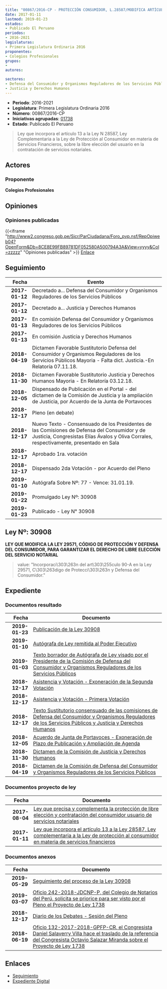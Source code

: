 ```yaml
---
title: "00867/2016-CP - PROTECCIÓN CONSUMIDOR, L.28587/MODIFICA ARTÍCULO A LA LEY DE.."
date: 2017-01-11
lastmod: 2019-01-23
estados:
- Publicado El Peruano
periodos:
- 2016-2021
legislaturas:
- Primera Legislatura Ordinaria 2016
proponentes:
- Colegios Profesionales
grupos:
- 
autores:

sectores:
- Defensa del Consumidor y Organismos Reguladores de los Servicios Públicos
- Justicia y Derechos Humanos
---
```

- **Periodo**: 2016-2021
- **Legislatura**: Primera Legislatura Ordinaria 2016
- **Número**: 00867/2016-CP
- **Iniciativas agrupadas**: [01738](../../01700/01738)
- **Estado**: Publicado El Peruano

> Ley que incorpora el artículo 13 a la Ley N 28587, Ley Complementaria a la Ley de Protección al Consumidor en materia de Servicios Financieros, sobre la libre elección del usuario en la contratación de servicios notariales.


## Actores

### Proponente

**Colegios Profesionales**

## Opiniones

### Opiniones publicadas

{{<iframe "http://www2.congreso.gob.pe/Sicr/ParCiudadana/Foro_pvp.nsf/RepOpiweb04?OpenForm&Db=8CE8E99FB89781DF052580A500794A3A&View=yyyy&Col=zzzzz" "Opiniones publicadas" >}}
[Enlace](http://www2.congreso.gob.pe/Sicr/ParCiudadana/Foro_pvp.nsf/RepOpiweb04?OpenForm&Db=8CE8E99FB89781DF052580A500794A3A&View=yyyy&Col=zzzzz)


## Seguimiento

| Fecha | Evento |
|------:|--------|
| **2017-01-12** | Decretado a... Defensa del Consumidor y Organismos Reguladores de los Servicios Públicos |
| **2017-01-12** | Decretado a... Justicia y Derechos Humanos |
| **2017-01-13** | En comisión Defensa del Consumidor y Organismos Reguladores de los Servicios Públicos |
| **2017-01-13** | En comisión Justicia y Derechos Humanos |
| **2018-04-19** | Dictamen Favorable Sustitutorio Defensa del Consumidor y Organismos Reguladores de los Servicios Públicos Mayoria - Falta dict. Justicia.-En Relatoría 07.11.18. |
| **2018-11-30** | Dictamen Favorable Sustitutorio Justicia y Derechos Humanos Mayoria - En Relatoría 03.12.18. |
| **2018-12-05** | Dispensado de Publicación en el Portal - del dictamen de la Comisión de Justicia y la ampliación de Justicia, por Acuerdo de la Junta de Portavoces |
| **2018-12-17** | Pleno (en debate) |
| **2018-12-17** | Nuevo Texto - Consensuado de los Presidentes de las Comisiones de Defensa del Consumidor y de Justicia, Congresistas Elías Ávalos y Oliva Corrales, respectivamente, presentado en Sala |
| **2018-12-17** | Aprobado 1ra. votación |
| **2018-12-17** | Dispensado 2da Votación - por Acuerdo del Pleno |
| **2019-01-10** | Autógrafa Sobre Nº: 77 - Vence: 31.01.19. |
| **2019-01-22** | Promulgado Ley Nº: 30908 |
| **2019-01-23** | Publicado - Ley N° 30908 |

## Ley Nº: 30908

**LEY QUE MODIFICA LA LEY 29571, CÓDIGO DE PROTECCIÓN Y DEFENSA DEL CONSUMIDOR, PARA GARANTIZAR EL DERECHO DE LIBRE ELECCIÓN DEL SERVICIO NOTARIAL**

> value: "Incorporaci\303\263n del art\303\255culo 90-A en la Ley 29571, C\303\263digo de Protecci\303\263n y Defensa del Consumidor."


## Expediente

### Documentos resultado

| Fecha | Documento |
|------:|-----------|
| **2019-01-23** | [Publicación de la Ley 30908](http://www.leyes.congreso.gob.pe/Documentos/2016_2021/ADLP/Normas_Legales/30908-LEY.pdf) |
| **2019-01-10** | [Autógrafa de Ley remitida al Poder Ejecutivo](http://www.leyes.congreso.gob.pe/Documentos/2016_2021/ADLP/Texto_Aprobado/AU0086720190110.pdf) |
| **2019-01-03** | [Texto borrador de Autógrafa de Ley visado por el Presidente de la Comisión de Defensa del Consumidor y Organismos Reguladores de los Servicios Públicos](http://www.leyes.congreso.gob.pe/Documentos/2016_2021/Texto_Borrador_de_Autografa/BAU0086720190103.pdf) |
| **2018-12-17** | [Asistencia y Votación - Exoneración de la Segunda Votación](http://www.leyes.congreso.gob.pe/Documentos/2016_2021/Asistencia_y_Votacion/Proyectos_de_Ley/Exoneracion_de_Segunda_Votacion/ESV0086720181217.pdf) |
| **2018-12-17** | [Asistencia y Votación - Primera Votación](http://www.leyes.congreso.gob.pe/Documentos/2016_2021/Asistencia_y_Votacion/Proyectos_de_Ley/AV0086720181217.pdf) |
| **2018-12-17** | [Texto Sustitutorio consensuado de las comisiones de Defensa del Consumidor y Organismos Reguladores de los Servicios Públicos y Justicia y Derechos Humanos](http://www.leyes.congreso.gob.pe/Documentos/2016_2021/Texto_Sustitutorio/Consensuado/TSC0086720181217.pdf) |
| **2018-12-05** | [Acuerdo de Junta de Portavoces - Exoneración de Plazo de Publicación y Ampliación de Agenda](http://www.leyes.congreso.gob.pe/Documentos/2016_2021/Acuerdos/Junta_Portavoces/AJP00867_20181205.pdf) |
| **2018-11-30** | [Dictamen de la Comisión de Justicia y Derechos Humanos](http://www.leyes.congreso.gob.pe/Documentos/2016_2021/Dictamenes/Proyectos_de_Ley/00867DC15MAY20181130.pdf) |
| **2018-04-19** | [Dictamen de la Comisión de Defensa del Consumidor y Organismos Reguladores de los Servicios Públicos](http://www.leyes.congreso.gob.pe/Documentos/2016_2021/Dictamenes/Proyectos_de_Ley/00867DC06MAY20180419.pdf) |

### Documentos proyecto de ley

| Fecha | Documento |
|------:|-----------|
| **2017-08-04** | [Ley que precisa y complementa la protección de libre elección y contratación del consumidor usuario de servicios notariales](http://www.leyes.congreso.gob.pe/Documentos/2016_2021/Proyectos_de_Ley_y_de_Resoluciones_Legislativas/PL0173820170804.pdf) |
| **2017-01-11** | [Ley que incorpora el artículo 13 a la Ley 28587, Ley complementaria a la Ley de protección al consumidor en materia de servicios financieros](http://www.leyes.congreso.gob.pe/Documentos/2016_2021/Proyectos_de_Ley_y_de_Resoluciones_Legislativas/PL0086720170111.pdf) |

### Documentos anexos

| Fecha | Documento |
|------:|-----------|
| **2019-05-29** | [Seguimiento del proceso de la Ley 30908](http://www.leyes.congreso.gob.pe/Documentos/2016_2021/Seguimiento_de_Proyectos_de_Ley/00867PL20190529.pdf) |
| **2019-03-07** | [Oficio 242-2018-JDCNP-P, del Colegio de Notarios del Perú, solicita se priorice para ser visto por el Pleno el Proyecto de Ley 1738](http://www.leyes.congreso.gob.pe/Documentos/2016_2021/Oficios/Otras_Instituciones/OFICIO-242-2018-JDCNP-P.pdf) |
| **2018-12-17** | [Diario de los Debates - Sesión del Pleno](http://www2.congreso.gob.pe/Sicr/DiarioDebates/Publicad.nsf/SesionesPleno/05256D6E0073DFE90525837B0078B268/$FILE/PLO-2018-19.pdf) |
| **2018-06-19** | [Oficio 132-2017-2018-GPFP-CR, el Congresista Daniel Salaverry Villa hace el traslado de la referencia del Congresista Octavio Salazar Miranda sobre el Proyecto de Ley 1738](http://www.leyes.congreso.gob.pe/Documentos/2016_2021/Oficios/Congresistas/OFICIO-132-2017-2018-GPFP-CR.pdf) |

## Enlaces

- [Seguimiento](http://www2.congreso.gob.pe/Sicr/TraDocEstProc/CLProLey2016.nsf/f7fff46988ca05b1052578e100829cc7/a13fb54660deaf15052580a50071e082?OpenDocument)
- [Expediente Digital](http://www2.congreso.gob.pe/Sicr/TraDocEstProc/Expvirt_2011.nsf/visbusqptramdoc1621/00867?opendocument)

